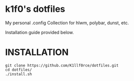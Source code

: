 # k1f0's dotfiles
My personal .config Collection for hlwm, polybar, dunst, etc.

Installation guide provided below.

# INSTALLATION
```
git clone https://github.com/K1llf0rce/dotfiles.git
cd dotfiles/
./install.sh
```
